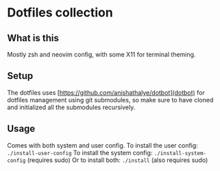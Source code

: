 # Dotfiles collection

## What is this

Mostly zsh and neovim config, with some X11 for terminal theming.

## Setup
The dotfiles uses [https://github.com/anishathalye/dotbot](dotbot) for dotfiles
management using git submodules, so make sure to have cloned and initialized
all the submodules recursively.

## Usage
Comes with both system and user config.
To install the user config: `./install-user-config`
To install the system config: `./install-system-config` (requires sudo)
Or to install both: `./install` (also requires sudo)
